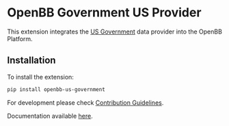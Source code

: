 # OpenBB Government US Provider

This extension integrates the [US Government](https://data.gov) data provider into the OpenBB Platform.

## Installation

To install the extension:

```bash
pip install openbb-us-government
```

For development please check [Contribution Guidelines](https://github.com/OpenBB-finance/OpenBBTerminal/blob/develop/openbb_platform/CONTRIBUTING.md).

Documentation available [here](https://docs.openbb.co/platform).
